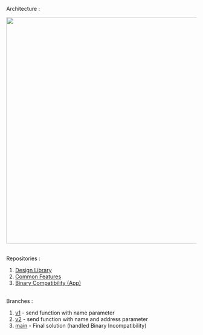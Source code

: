 Architecture :

<img src="https://github.com/user-attachments/assets/00bc184c-ec77-4311-85f3-85a8b9b68fb8" width="600"/><br><br>

Repositories :
1. [Design Library](https://github.com/franzandel/DesignLibrary)
2. [Common Features](https://github.com/franzandel/CommonFeatures)
3. [Binary Compatibility (App)](https://github.com/franzandel/BinaryCompatibility)<br><br>


Branches :
1. [v1](https://github.com/franzandel/DesignLibrary/tree/v1) - send function with name parameter
2. [v2](https://github.com/franzandel/DesignLibrary/tree/v2) - send function with name and address parameter
3. [main](https://github.com/franzandel/DesignLibrary/tree/main) - Final solution (handled Binary Incompatibility)
